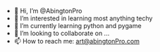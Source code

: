 - 👋 Hi, I’m @AbingtonPro 
- 👀 I’m interested in learning most anything techy
- 🌱 I’m currently learning python and pygame
- 💞️ I’m looking to collaborate on ...
- 📫 How to reach me: art@abingtonPro.com

<!---
AbingtonPro/AbingtonPro is a ✨ special ✨ repository because its `README.md` (this file) appears on your GitHub profile.
You can click the Preview link to take a look at your changes.
--->

